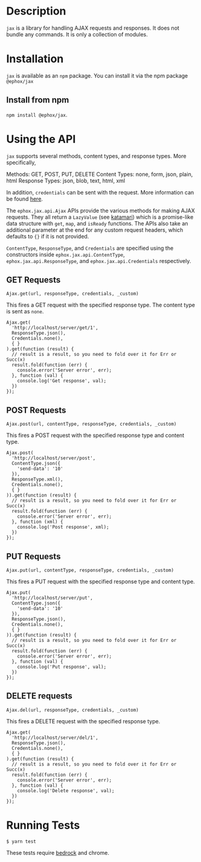 # Description

`jax` is a library for handling AJAX requests and responses. It does not bundle any commands. It is only a collection of modules.


# Installation

`jax` is available as an `npm` package. You can install it via the npm package `@ephox/jax`

## Install from npm

`npm install @ephox/jax`.

# Using the API


`jax` supports several methods, content types, and response types. More specifically,

Methods: GET, POST, PUT, DELETE
Content Types: none, form, json, plain, html
Response Types: json, blob, text, html, xml

In addition, `credentials` can be sent with the request. More information can be found [here](https://developer.mozilla.org/en-US/docs/Web/API/XMLHttpRequest/withCredentials).

The `ephox.jax.api.Ajax` APIs provide the various methods for making AJAX requests. They all return a `LazyValue` (see [katamari](https://www.npmjs.com/package/@ephox/katamari)) which is a promise-like data structure with `get`, `map`, and `isReady` functions. The APIs also take an additional parameter at the end for any custom request headers, which defaults to `{}` if it is not provided.

`ContentType`, `ResponseType`, and `Credentials` are specified using the constructors inside `ephox.jax.api.ContentType`, `ephox.jax.api.ResponseType`, and `ephox.jax.api.Credentials` respectively.

## GET Requests

`Ajax.get(url, responseType, credentials, _custom)`

This fires a GET request with the specified response type. The content type is sent as `none`.

```
Ajax.get(
  'http://localhost/server/get/1',
  ResponseType.json(),
  Credentials.none(),
  { }
).get(function (result) {
  // result is a result, so you need to fold over it for Err or Succ(x)
  result.fold(function (err) {
    console.error('Server error', err);
  }, function (val) {
    console.log('Get response', val);
  })
});
```

## POST Requests

`Ajax.post(url, contentType, responseType, credentials, _custom)`

This fires a POST request with the specified response type and content type.

```
Ajax.post(
  'http://localhost/server/post',
  ContentType.json({
    'send-data': '10'
  }),
  ResponseType.xml(),
  Credentials.none(),
  { }
)).get(function (result) {
  // result is a result, so you need to fold over it for Err or Succ(x)
  result.fold(function (err) {
    console.error('Server error', err);
  }, function (xml) {
    console.log('Post response', xml);
  })
});
```

## PUT Requests

`Ajax.put(url, contentType, responseType, credentials, _custom)`

This fires a PUT request with the specified response type and content type.

```
Ajax.put(
  'http://localhost/server/put',
  ContentType.json({
    'send-data': '10'
  }),
  ResponseType.json(),
  Credentials.none(),
  { }
)).get(function (result) {
  // result is a result, so you need to fold over it for Err or Succ(x)
  result.fold(function (err) {
    console.error('Server error', err);
  }, function (val) {
    console.log('Put response', val);
  })
});
```

## DELETE requests

`Ajax.del(url, responseType, credentials, _custom)`

This fires a DELETE request with the specified response type.

```
Ajax.get(
  'http://localhost/server/del/1',
  ResponseType.json(),
  Credentials.none(),
  { }
).get(function (result) {
  // result is a result, so you need to fold over it for Err or Succ(x)
  result.fold(function (err) {
    console.error('Server error', err);
  }, function (val) {
    console.log('Delete response', val);
  })
});
```

# Running Tests

`$ yarn test`

These tests require [bedrock](https://www.npmjs.com/package/@ephox/bedrock) and chrome.
